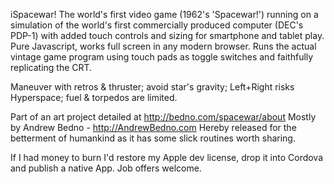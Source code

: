 iSpacewar! The world's first video game (1962's 'Spacewar!')
running on a simulation of the world's first commercially produced computer (DEC's PDP-1)
with added touch controls and sizing for smartphone and tablet play.
Pure Javascript, works full screen in any modern browser.
Runs the actual vintage game program using touch pads as toggle switches and faithfully replicating the CRT.

Maneuver with retros & thruster; avoid star's gravity; Left+Right risks Hyperspace; fuel & torpedos are limited.

Part of an art project detailed at http://bedno.com/spacewar/about
Mostly by Andrew Bedno - http://AndrewBedno.com
Hereby released for the betterment of humankind as it has some slick routines worth sharing.

If I had money to burn I'd restore my Apple dev license, drop it into Cordova and publish a native App.  Job offers welcome.
